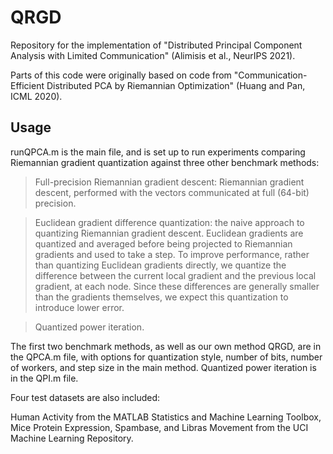 # QRGD
Repository for the implementation of "Distributed Principal Component Analysis with Limited Communication" (Alimisis et al., NeurIPS 2021). 

Parts of this code were originally based on code from "Communication-Efficient Distributed PCA by Riemannian Optimization" (Huang and Pan, ICML 2020).


## Usage

runQPCA.m is the main file, and is set up to run experiments comparing Riemannian gradient quantization against three other benchmark methods:

> Full-precision Riemannian gradient descent: Riemannian gradient descent, performed with the vectors communicated at full (64-bit) precision.

> Euclidean gradient difference quantization: the naive approach to quantizing Riemannian gradient descent. Euclidean gradients are quantized and averaged before being projected to Riemannian gradients and used to take a step. 
To improve performance, rather than quantizing Euclidean gradients directly, we quantize the difference between the current local gradient and the previous local gradient, at each node. Since these differences are generally smaller than the gradients themselves, we expect this quantization to introduce lower error.

> Quantized power iteration.

The first two benchmark methods, as well as our own method QRGD, are in the QPCA.m file, with options for quantization style, number of bits, number of workers, and step size in the main method. 
Quantized power iteration is in the QPI.m file.

Four test datasets are also included: 

Human Activity from the MATLAB Statistics and Machine Learning Toolbox, 
Mice Protein Expression, Spambase, and Libras Movement from the UCI Machine Learning Repository.
